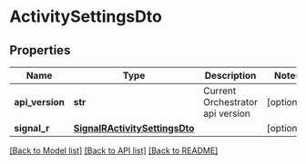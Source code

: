 # ActivitySettingsDto

## Properties
Name | Type | Description | Notes
------------ | ------------- | ------------- | -------------
**api_version** | **str** | Current Orchestrator api version | [optional] 
**signal_r** | [**SignalRActivitySettingsDto**](SignalRActivitySettingsDto.md) |  | [optional] 

[[Back to Model list]](../README.md#documentation-for-models) [[Back to API list]](../README.md#documentation-for-api-endpoints) [[Back to README]](../README.md)


